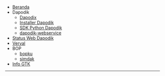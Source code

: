 - [Beranda](/)
- Dapodik
  - [Dapodix](https://github.com/dapodix/dapodix "Alat bantu aplikasi dapodik")
  - [Installer Dapodik](/dapodik-2021/ "Installer Dapodik 2021")
  - [SDK Python Dapodik](/dapodik/ "SDK Python Dapodik")
  - [dapodik-webservice](/dapodik/ "SDK Python Dapodik webservice")
- [Status Web Dapodik](https://dapodix.github.io/status)
- [Verval](https://github.com/dapodix/verval "SDK Python Verval sdm.data.kemdikbud")
- BOP
  - [bopku](https://github.com/dapodix/bopku "Alat bantu BOP Paud")
  - [simdak](https://github.com/dapodix/simdak "Alat bantu Simadk BOP Paud")
- [Info GTK](https://github.com/dapodix/info-gtk "Scrapper python info-gtk")

***
